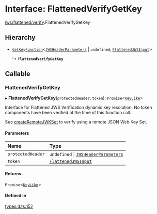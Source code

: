 # Interface: FlattenedVerifyGetKey

[jws/flattened/verify](../modules/jws_flattened_verify.md).FlattenedVerifyGetKey

## Hierarchy

- [`GetKeyFunction`](types.GetKeyFunction.md)<[`JWSHeaderParameters`](types.JWSHeaderParameters.md) \| `undefined`, [`FlattenedJWSInput`](types.FlattenedJWSInput.md)\>

  ↳ **`FlattenedVerifyGetKey`**

## Callable

### FlattenedVerifyGetKey

▸ **FlattenedVerifyGetKey**(`protectedHeader`, `token`): `Promise`<[`KeyLike`](../types/types.KeyLike.md)\>

Interface for Flattened JWS Verification dynamic key resolution.
No token components have been verified at the time of this function call.

See [createRemoteJWKSet](../functions/jwks_remote.createRemoteJWKSet.md#function-createremotejwkset)
to verify using a remote JSON Web Key Set.

#### Parameters

| Name | Type |
| :------ | :------ |
| `protectedHeader` | `undefined` \| [`JWSHeaderParameters`](types.JWSHeaderParameters.md) |
| `token` | [`FlattenedJWSInput`](types.FlattenedJWSInput.md) |

#### Returns

`Promise`<[`KeyLike`](../types/types.KeyLike.md)\>

#### Defined in

[types.d.ts:152](https://github.com/panva/jose/blob/v3.15.2/src/types.d.ts#L152)
